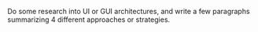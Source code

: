 Do some research into UI or GUI architectures, and write a few paragraphs summarizing 4 different approaches or strategies.